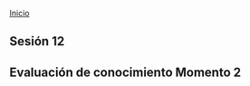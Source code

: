 <!-- No borrar o modificar -->
[Inicio](./index.md)

## Sesión 12 


<!-- Su documentación aquí -->

## Evaluación de conocimiento Momento 2




